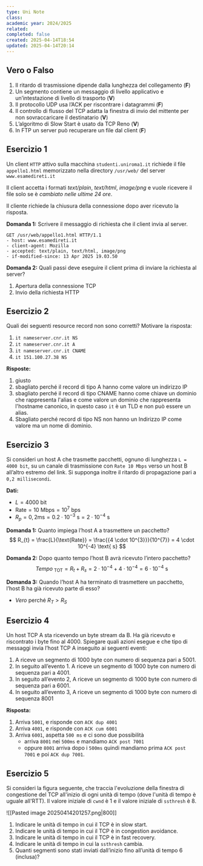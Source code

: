 ```yaml
---
type: Uni Note
class: 
academic year: 2024/2025
related: 
completed: false
created: 2025-04-14T18:54
updated: 2025-04-14T20:14
---
```

## Vero o Falso

1. Il ritardo di trasmissione dipende dalla lunghezza del collegamento (**F**)
2. Un segmento contiene un messaggio di livello applicativo e un’intestazione di livello di trasporto (**V**)
3. Il protocollo UDP usa l’ACK per riscontrare i datagrammi (**F**)
4. Il controllo di flusso del TCP adatta la finestra di invio del mittente per non sovraccaricare il destinatario (**V**)
5. L’algoritmo di Slow Start è usato da TCP Reno (**V**)
6. In FTP un server può recuperare un file dal client (**F**)

## Esercizio 1

Un client `HTTP` attivo sulla macchina `studenti.uniroma1.it` richiede il file `appello1.html` memorizzato nella directory `/usr/web/` del server `www.esamedireti.it`

Il client accetta i formati *text/plain*, *text/html*, *image/png* e vuole ricevere il file solo se è *cambiato nelle ultime 24 ore*.

Il cliente richiede la chiusura della connessione dopo aver ricevuto la risposta.

**Domanda 1:** Scrivere il messaggio di richiesta che il client invia al server.

```
GET /usr/web/appello1.html HTTP/1.1
- host: www.esamedireti.it
- client-agent: Mozilla
- accepted: text/plain, text/html, image/png
- if-modified-since: 13 Apr 2025 19.03.50
```

**Domanda 2:** Quali passi deve eseguire il client prima di inviare la richiesta al server?

1. Apertura della connessione TCP
2. Invio della richiesta HTTP

## Esercizio 2

Quali dei seguenti resource record non sono corretti? Motivare la risposta:
1. `it nameserver.cnr.it NS`
2. `it nameserver.cnr.it A`
3. `it nameserver.cnr.it CNAME`
4. `it 151.100.27.38 NS`

**Risposte:**
1. giusto
2. sbagliato perché il record di tipo A hanno come valore un indirizzo IP
3. sbagliato perché il record di tipo CNAME hanno come chiave un dominio che rappresenta l'alias e come valore un dominio che rappresenta l'hostname canonico, in questo caso `it` è un TLD e non può essere un alias.
4. Sbagliato perché record di tipo NS non hanno un Indirizzo IP come valore ma un nome di dominio.

## Esercizio 3

Si consideri un host A che trasmette pacchetti, ognuno di lunghezza `L = 4000 bit`, su un canale di trasmissione con `Rate 10 Mbps` verso un host B all’altro estremo del link. Si supponga inoltre il ritardo di propagazione pari a `0,2 millisecondi`.

**Dati:**
- $L = 4000 \text{ bit}$
- $\text{Rate} = 10 \text{ Mbps} = 10^{7} \text{ bps}$
- $R_{p} = 0,2 \text{ms} = 0.2 \cdot 10^{-3} \text{ s} = 2 \cdot 10^{-4} \text{ s}$

**Domanda 1:** Quanto impiega l’host A a trasmettere un pacchetto?
$$
R_{t} = \frac{L}{\text{Rate}} = \frac{{4 \cdot  10^{3}}}{10^{7}} = 4 \cdot  10^{-4} \text{ s}
$$

**Domanda 2:** Dopo quanto tempo l’host B avrà ricevuto l’intero pacchetto?
$$
Tempo_{\text{ TOT}} = R_{t} + R_{s} = 2 \cdot 10^{-4} + 4 \cdot 10^{-4} = 6 \cdot 10^{-4} \text{ s}
$$

**Domanda 3:** Quando l’host A ha terminato di trasmettere un pacchetto, l’host B ha già ricevuto parte di esso? 
- *Vero* perché $R_{T} > R_{S}$

## Esercizio 4

Un host TCP A sta ricevendo un byte stream da B. Ha già ricevuto e riscontrato i byte fino al 4000. Spiegare quali azioni esegue e che tipo di messaggi invia l’host TCP A inseguito ai seguenti eventi:

1. A riceve un segmento di 1000 byte con numero di sequenza pari a 5001.
2. In seguito all’evento 1. A riceve un segmento di 1000 byte con numero di sequenza pari a 4001.
3. In seguito all’evento 2, A riceve un segmento di 1000 byte con numero di sequenza pari a 6001.
4. In seguito all’evento 3, A riceve un segmento di 1000 byte con numero di sequenza 8001

**Risposta:**
1. Arriva `5001`, e risponde con `ACK dup 4001`
2. Arriva `4001`, e risponde con `ACK cum 6001`
3. Arriva `6001`, aspetta `500 ms` e ci sono due possibilità
	- arriva `8001` nei `500ms` e mandiamo `ACK post 7001`
	- oppure `8001` arriva dopo i `500ms` quindi mandiamo prima `ACK post 7001` e poi `ACK dup 7001`.

## Esercizio 5

Si consideri la figura seguente, che traccia l'evoluzione della finestra di congestione del TCP all'inizio di ogni unità di tempo (dove l'unità di tempo è uguale all'RTT). Il valore iniziale di `cwnd` è 1 e il valore iniziale di `ssthresh` è 8.

![[Pasted image 20250414201257.png|800]]

1. Indicare le unità di tempo in cui il TCP è in slow start.
2. Indicare le unità di tempo in cui il TCP è in congestion avoidance.
3. Indicare le unità di tempo in cui il TCP è in fast recovery.
4. Indicare le unità di tempo in cui la `ssthresh` cambia.
5. Quanti segmenti sono stati inviati dall’inizio fino all’unità di tempo 6 (inclusa)?
